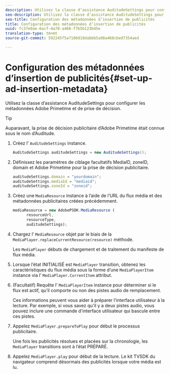 ```yaml
---
description: Utilisez la classe d’assistance AuditudeSettings pour configurer les métadonnées Adobe Primetime et de prise de décision.
seo-description: Utilisez la classe d’assistance AuditudeSettings pour configurer les métadonnées Adobe Primetime et de prise de décision.
seo-title: Configuration des métadonnées d’insertion de publicités
title: Configuration des métadonnées d’insertion de publicités
uuid: fc37e0ae-6acf-4a78-a468-f7b5b123b45e
translation-type: tm+mt
source-git-commit: 592245f5a7186d18dabbb5a98a468cbed7354aed

---
```



# Configuration des métadonnées d’insertion de publicités{#set-up-ad-insertion-metadata}

Utilisez la classe d’assistance AuditudeSettings pour configurer les métadonnées Adobe Primetime et de prise de décision.

>[!TIP]
>
>Auparavant, la prise de décision publicitaire d’Adobe Primetime était connue sous le nom d’Auditude.

1. Créez l’ `AuditudeSettings` instance.

   ```java
   AuditudeSettings auditudeSettings = new AuditudeSettings();
   ```

1. Définissez les paramètres de ciblage facultatifs MediaID, zoneID, domain et Adobe Primetime pour la prise de décision publicitaire.

   ```js
   auditudeSettings.domain = "yourdomain"; 
   auditudeSettings.mediaId = "mediaid"; 
   auditudeSettings.zoneId = "zoneid";
   ```

1. Créez une `MediaResource` instance à l’aide de l’URL du flux média et des métadonnées publicitaires créées précédemment.

   ```js
   mediaResource = new AdobePSDK.MediaResource ( 
         resourceUrl, 
         resourceType,  
         auditudeSettings);
   ```

1. Chargez l’ `MediaResource` objet par le biais de la `MediaPlayer.replaceCurrentResource(resource)` méthode.

   Les `MediaPlayer` débuts de chargement et de traitement du manifeste de flux média.

1. Lorsque l’état INITIALISÉ est `MediaPlayer` transition, obtenez les caractéristiques du flux média sous la forme d’une `MediaPlayerItem` instance via l’ `MediaPlayer.CurrentItem` attribut.
1. (Facultatif) Requête l’ `MediaPlayerItem` instance pour déterminer si le flux est actif, qu’il comporte ou non des pistes audio de remplacement.

   Ces informations peuvent vous aider à préparer l’interface utilisateur à la lecture. Par exemple, si vous savez qu&#39;il y a deux pistes audio, vous pouvez inclure une commande d&#39;interface utilisateur qui bascule entre ces pistes.

1. Appelez `MediaPlayer.prepareToPlay` pour début le processus publicitaire.

   Une fois les publicités résolues et placées sur la chronologie, les `  MediaPlayer ` transitions sont à l’état PRÉPARÉ.
1. Appelez `MediaPlayer.play` pour début de la lecture.
Le kit TVSDK du navigateur comprend désormais des publicités lorsque votre média est lu.
